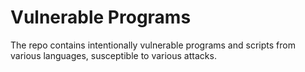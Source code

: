 # Vulnerable Programs
The repo contains intentionally vulnerable programs and scripts from various languages, susceptible to various attacks.

